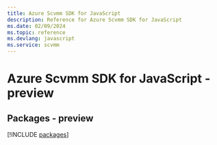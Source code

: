 ```yaml
---
title: Azure Scvmm SDK for JavaScript
description: Reference for Azure Scvmm SDK for JavaScript
ms.date: 02/09/2024
ms.topic: reference
ms.devlang: javascript
ms.service: scvmm
---
```

# Azure Scvmm SDK for JavaScript - preview
## Packages - preview
[!INCLUDE [packages](scvmm-index.md)]